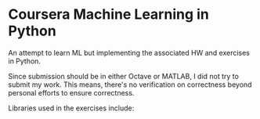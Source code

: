 # Coursera Machine Learning in Python

An attempt to learn ML but implementing the associated HW and exercises in Python. 

Since submission should be in either Octave or MATLAB, I did not try to submit my work. This means, there's no verification on correctness beyond personal efforts to ensure correctness.

Libraries used in the exercises include:

